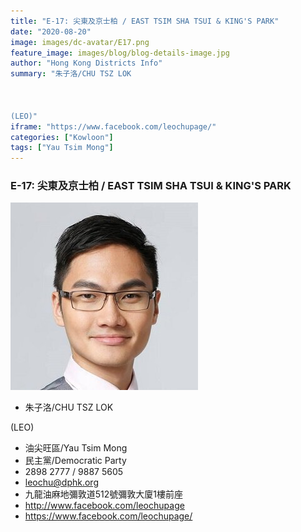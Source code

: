 ```yaml
---
title: "E-17: 尖東及京士柏 / EAST TSIM SHA TSUI & KING'S PARK"
date: "2020-08-20"
image: images/dc-avatar/E17.png
feature_image: images/blog/blog-details-image.jpg
author: "Hong Kong Districts Info"
summary: "朱子洛/CHU TSZ LOK



(LEO)"
iframe: "https://www.facebook.com/leochupage/"
categories: ["Kowloon"]
tags: ["Yau Tsim Mong"]
---
```


### E-17: 尖東及京士柏 / EAST TSIM SHA TSUI & KING'S PARK  
![](/images/dc-avatar/E17.png)  

 - 朱子洛/CHU TSZ LOK



(LEO)  
 - 油尖旺區/Yau Tsim Mong  
 - 民主黨/Democratic Party  
 - 2898 2777 / 9887 5605  
 - leochu@dphk.org  
 - 九龍油麻地彌敦道512號彌敦大廈1樓前座  
 - http://www.facebook.com/leochupage  
 - https://www.facebook.com/leochupage/

